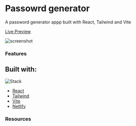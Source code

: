 # Passowrd generator

A password generator appp built with React, Tailwind and Vite

[Live Preview]()

![screenshot]()

### Features

## Built with:

![Stack](https://skills.thijs.gg/icons?i=react,tailwind,vite,netlify)

- [React](https://reactjs.org/)
- [Tailwind](https://tailwindcss.com/)
- [Vite](https://vitejs.dev/)
- [Netlify](https://www.netlify.com/)

### Resources
